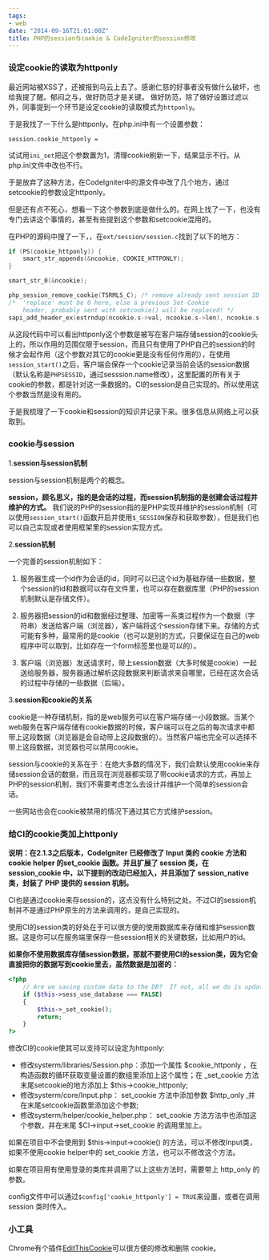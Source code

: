 ```yaml
---
tags:
- web
date: "2014-09-16T21:01:00Z"
title: PHP的session与cookie & CodeIgniter的session修改
---
```

### 设定cookie的读取为httponly

最近网站被XSS了，还被报到乌云上去了。感谢仁慈的好事者没有做什么破坏，也给我提了醒。郁闷之与，做好防范才是关键。
做好防范，除了做好设置过滤以外，同事提到一个环节是设定cookie的读取模式为`httponly`。

于是我找了一下什么是httponly。在php.ini中有一个设置参数：

    session.cookie_httponly =

试试用`ini_set`把这个参数置为1，清理cookie刷新一下，结果显示不行。从php.ini文件中改也不行。

于是放弃了这种方法，在CodeIgniter中的源文件中改了几个地方，通过setcookie的参数设定httponly。

但是还有点不死心，想看一下这个参数到底是做什么的。在网上找了一下，也没有专门去讲这个事情的，甚至有些提到这个参数和setcookie混用的。

在PHP的源码中搜了一下，，在`ext/session/session.c`找到了以下的地方：

```c
if (PS(cookie_httponly)) {
    smart_str_appends(&ncookie, COOKIE_HTTPONLY);
}

smart_str_0(&ncookie);

php_session_remove_cookie(TSRMLS_C); /* remove already sent session ID cookie */
/*  'replace' must be 0 here, else a previous Set-Cookie
    header, probably sent with setcookie() will be replaced! */
sapi_add_header_ex(estrndup(ncookie.s->val, ncookie.s->len), ncookie.s->len, 0, 0 TSRMLS_CC);
```

从这段代码中可以看出httponly这个参数是被写在客户端存储session的cookie头上的，所以作用的范围仅限于session，而且只有使用了PHP自己的session的时候才会起作用（这个参数对其它的cookie更是没有任何作用的），在使用`session_start()`之后，客户端会保存一个cookie记录当前会话的session数据（默认名称是`PHPSESSID`，通过sesssion.name修改），这里配置的所有关于cookie的参数，都是针对这一条数据的。CI的session是自己实现的。所以使用这个参数当然是没有用的。

于是我梳理了一下cookie和session的知识并记录下来。很多信息从网络上可以获取到。

### cookie与session

1.**session与session机制**

session与session机制是两个的概念。

**session，顾名思义，指的是会话的过程，而session机制指的是创建会话过程并维护的方式。**
我们说的PHP的session指的是PHP实现并维护的session机制（可以使用`session_start()`函数开启并使用`$_SESSION`保存和获取参数），但是我们也可以自己实现或者使用框架里的session实现方式。

2.**session机制**

一个完善的session机制如下：

1. 服务器生成一个id作为会话的id，同时可以已这个id为基础存储一些数据，整个session的id和数据可以存在文件里，也可以存在数据库里（PHP的session机制默认是存储文件）。

2. 服务器把session的id和数据经过整理、加密等一系类过程作为一个数据（字符串）发送给客户端（浏览器），客户端将这个session存储下来。存储的方式可能有多种，最常用的是cookie（也可以是别的方式，只要保证在自己的web程序中可以取到，比如存在一个form标签里也是可以的）。

3. 客户端（浏览器）发送请求时，带上session数据（大多时候是cookie）一起送给服务器，服务器通过解析这段数据来判断请求来自哪里，已经在这次会话的过程中存储的一些数据（后端）。

3.**session和cookie的关系**

cookie是一种存储机制，指的是web服务可以在客户端存储一小段数据。当某个web服务在客户端存储有cookie数据的时候，客户端可以在之后的每次请求中都带上这段数据（浏览器是会自动带上这段数据的）。当然客户端也完全可以选择不带上这段数据，浏览器也可以禁用cookie。

session与cookie的关系在于：在绝大多数的情况下，我们会默认使用cookie来存储session会话的数据，而且现在浏览器都实现了带cookie请求的方式，再加上PHP的session机制，我们不需要考虑怎么去设计并维护一个简单的session会话。

一些网站也会在cookie被禁用的情况下通过其它方式维护session。

### 给CI的cookie类加上httponly

**说明：在2.1.3之后版本，CodeIgniter 已经修改了 Input 类的 cookie 方法和 cookie helper 的set\_cookie 函数。并且扩展了 session 类，在 session\_cookie 中，以下提到的改动已经加入，并且添加了 session\_native 类，封装了 PHP 提供的 session 机制。**

CI也是通过cookie来存session的，这点没有什么特别之处。不过CI的session机制并不是通过PHP原生的方法来调用的，是自己实现的。

使用CI的session类的好处在于可以很方便的使用数据库来存储和维护session数据。这是你可以在服务端里保存一些session相关的关键数据，比如用户的id。

**如果你不使用数据库存储session数据，那就不要使用CI的session类，因为它会直接把你的数据写到cookie里去，虽然数据是加密的：**

```php
<?php
    // Are we saving custom data to the DB?  If not, all we do is update the cookie
    if ($this->sess_use_database === FALSE)
    {
        $this->_set_cookie();
        return;
    }
?>
```

修改CI的cookie使其可以支持可以设定为httponly:

- 修改systerm/libraries/Session.php：添加一个属性 $cookie_httponly ，在构造函数的循环获取变量设置的数组里添加上这个属性；在 \_set\_cookie 方法末尾setcookie的地方添加上 $this->cookie\_httponly;
- 修改systerm/core/Input.php： set\_cookie 方法中添加参数 $http\_only ,并在末尾setcookie函数里添加这个参数;
- 修改systerm/helper/cookie\_helper.php： set\_cookie 方法方法中也添加这个参数，并在末尾 $CI->input->set\_cookie 的调用里加上。

如果在项目中不会使用到 $this->input->cookie() 的方法，可以不修改Input类，如果不使用cookie helper中的 set_cookie 方法，也可以不修改这个方法。

如果在项目用有使用登录的类库并调用了以上这些方法时，需要带上 http_only 的参数。

config文件中可以通过`$config['cookie_httponly'] = TRUE`来设置，或者在调用 session 类时传入。

### 小工具
Chrome有个插件[EditThisCookie](http://www.editthiscookie.com/ "")可以很方便的修改和删除 cookie。
